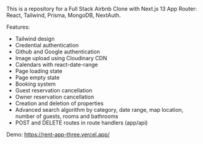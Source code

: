 This is a repository for a Full Stack Airbnb Clone with Next.js 13 App Router: React, Tailwind, Prisma, MongoDB, NextAuth.

Features:

- Tailwind design
- Credential authentication
- Github and Google authentication
- Image upload using Cloudinary CDN
- Calendars with react-date-range
- Page loading state
- Page empty state
- Booking system
- Guest reservation cancellation
- Owner reservation cancellation
- Creation and deletion of properties
- Advanced search algorithm by category, date range, map location, number of guests, rooms and bathrooms
- POST and DELETE routes in route handlers (app/api)

Demo: https://rent-app-three.vercel.app/
